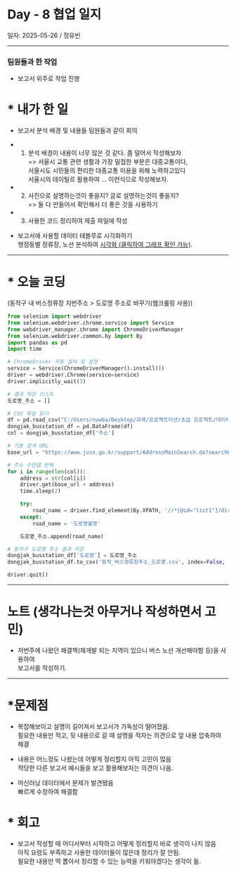 # Day - 8 협업 일지

일자: 2025-05-26 / 정유빈

---

### 팀원들과 한 작업

- 보고서 위주로 작업 진행

# \* 내가 한 일

- 보고서 분석 배경 및 내용들 팀원들과 같이 회의

- 1. 분석 배경이 내용이 너무 많은 것 같다. 좀 덜어서 작성해보자  
     => 서울시 교통 관련 생활과 가장 밀접한 부분은 대중교통이다,  
      서울시도 시민들의 편리한 대중교통 이용을 위해 노력하고있다  
      서울시의 데이털르 활용하여 ... 이런식으로 작성해보자.

- 2. 사진으로 설명하는것이 좋을지? 글로 설명하는것이 좋을지?  
     => 둘 다 만들어서 확인해서 더 좋은 것을 사용하기

- 3. 사용한 코드 정리하여 제출 파일에 작성

- 보고서에 사용할 데이터 테블루로 시각화하기  
  행정동별 정류장, 노선 분석하여 [시각화 (클릭하여 그래프 확인 가능)](https://public.tableau.com/app/profile/.75452252/viz/_17482438067160/1_1?publish=yes).

---

# \* 오늘 코딩

(동작구 내 버스정류장 지번주소 > 도로명 주소로 바꾸기(웹크롤링 사용))

```python
from selenium import webdriver
from selenium.webdriver.chrome.service import Service
from webdriver_manager.chrome import ChromeDriverManager
from selenium.webdriver.common.by import By
import pandas as pd
import time

# ChromeDriver 자동 설치 및 설정
service = Service(ChromeDriverManager().install())
driver = webdriver.Chrome(service=service)
driver.implicitly_wait(3)

# 결과 저장 리스트
도로명_주소 = []

# CSV 파일 읽기
df = pd.read_csv("C:/Users/nuwba/Desktop/과제/프로젝트미션/초급 프로젝트/데이터 수집/10_동작_성동_버스정류장_도로명주소/10_동작_버스정류장위치_데이터(지번주소).csv", encoding="utf-8-sig")
dongjak_busstation_df = pd.DataFrame(df)
col = dongjak_busstation_df['주소']

# 기본 검색 URL
base_url = "https://www.juso.go.kr/support/AddressMainSearch.do?searchKeyword="

# 주소 수만큼 반복
for i in range(len(col)):
    address = str(col[i])
    driver.get(base_url + address)
    time.sleep(2)

    try:
        road_name = driver.find_element(By.XPATH, '//*[@id="list1"]/div[1]/span[2]').text
    except:
        road_name = '도로명불명'

    도로명_주소.append(road_name)

# 동작구 도로명 주소 결과 저장
dongjak_busstation_df['도로명'] = 도로명_주소
dongjak_busstation_df.to_csv('동작_버스정류장주소_도로명.csv', index=False, encoding="utf-8-sig")

driver.quit()
```

---

# 노트 (생각나는것 아무거나 작성하면서 고민)

- 저번주에 나왔던 해결책(재개발 되는 지역이 있으니 버스 노선 개선해야함 등)을 사용하여  
  보고서를 작성하기.

---

# \*문제점

- 복잡해보이고 설명이 길어져서 보고서가 가독성이 떨어졌음.  
  필요한 내용만 적고, 뒷 내용으로 갈 때 설명을 적자는 의견으로 앞 내용 압축하여 해결

- 내용은 어느정도 나왔는데 어떻게 정리할지 아직 고민이 많음  
  적당한 다른 보고서 예시들을 보고 활용해보자는 의견이 나옴.

- 머신러닝 데이터에서 문제가 발견됐음  
  빠르게 수정하여 해결함
  
# \* 회고

- 보고서 작성할 때 어디서부터 시작하고 어떻게 정리할지 바로 생각이 나지 않음  
  아직 요령도 부족하고 사용한 데이터들이 많은데 정리가 잘 안됨.  
  필요한 내용만 딱 뽑아서 정리할 수 있는 능력을 키워야겠다는 생각이 듦.
